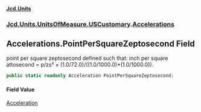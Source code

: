 #### [Jcd.Units](index.md 'index')
### [Jcd.Units.UnitsOfMeasure.USCustomary](Jcd.Units.UnitsOfMeasure.USCustomary.md 'Jcd.Units.UnitsOfMeasure.USCustomary').[Accelerations](Accelerations.md 'Jcd.Units.UnitsOfMeasure.USCustomary.Accelerations')

## Accelerations.PointPerSquareZeptosecond Field

point per square zeptosecond defined such that: inch per square attosecond = p/zs² × (1.0/72.0)/((1.0/1000.0)*(1.0/1000.0)).

```csharp
public static readonly Acceleration PointPerSquareZeptosecond;
```

#### Field Value
[Acceleration](Acceleration.md 'Jcd.Units.UnitTypes.Acceleration')